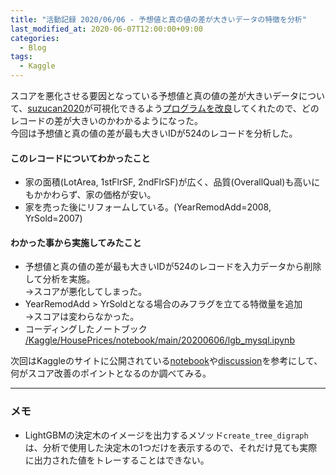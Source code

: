```yaml
---
title: "活動記録 2020/06/06 - 予想値と真の値の差が大きいデータの特徴を分析"
last_modified_at: 2020-06-07T12:00:00+09:00
categories:
  - Blog
tags:
  - Kaggle
---
```


スコアを悪化させる要因となっている予想値と真の値の差が大きいデータについて、[suzucan2020](https://github.com/suzucan2020)が可視化できるよう[プログラムを改良](https://github.com/CodeSeterpie/CodeSeterpie/pull/62)してくれたので、どのレコードの差が大きいのかわかるようになった。  
今回は予想値と真の値の差が最も大きいIDが524のレコードを分析した。

#### このレコードについてわかったこと
* 家の面積(LotArea, 1stFlrSF, 2ndFlrSF)が広く、品質(OverallQual)も高いにもかかわらず、家の価格が安い。
* 家を売った後にリフォームしている。(YearRemodAdd=2008, YrSold=2007)

#### わかった事から実施してみたこと
* 予想値と真の値の差が最も大きいIDが524のレコードを入力データから削除して分析を実施。  
→スコアが悪化してしまった。
* YearRemodAdd > YrSoldとなる場合のみフラグを立てる特徴量を追加  
→スコアは変わらなかった。
* コーディングしたノートブック  
  [/Kaggle/HousePrices/notebook/main/20200606/lgb_mysql.ipynb](https://github.com/CodeSeterpie/CodeSeterpie/blob/develop/Kaggle/HousePrices/notebook/main/20200606/lgb_mysql.ipynb)

次回はKaggleのサイトに公開されている[notebook](https://www.kaggle.com/c/house-prices-advanced-regression-techniques/notebooks)や[discussion](https://www.kaggle.com/c/house-prices-advanced-regression-techniques/discussion)を参考にして、何がスコア改善のポイントとなるのか調べてみる。



---

### メモ
* LightGBMの決定木のイメージを出力するメソッド`create_tree_digraph`は、分析で使用した決定木の1つだけを表示するので、それだけ見ても実際に出力された値をトレーすることはできない。

